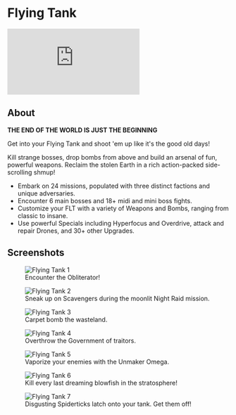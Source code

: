 <script setup>
import GameLinks from '$components/GameLinks.vue';
</script>

# Flying Tank

<iframe class="w-full aspect-video rounded-lg my-4"
  src="http://www.youtube.com/embed/xkf701ZpG50?controls=1&amp;autohide=1&amp;rel=0&amp;hd=1&amp;vq=hd720"
  frameborder="0" allowfullscreen=""></iframe>

<GameLinks showText name="Flying Tank" googlePlayURL='https://play.google.com/store/apps/details?id=net.hexage.flt'
  appStoreURL='https://apps.apple.com/us/app/flying-tank/id6474070216'
  steamURL='https://store.steampowered.com/app/2298950/Flying_Tank/' />

## About

**THE END OF THE WORLD IS JUST THE BEGINNING**

Get into your Flying Tank and shoot 'em up like it's the good old days!

Kill strange bosses, drop bombs from above and build an arsenal of fun, powerful weapons. Reclaim the stolen Earth in a
rich action-packed side-scrolling shmup!

- Embark on 24 missions, populated with three distinct factions and unique adversaries.
- Encounter 6 main bosses and 18+ midi and mini boss fights.
- Customize your FLT with a variety of Weapons and Bombs, ranging from classic to insane.
- Use powerful Specials including Hyperfocus and Overdrive, attack and repair Drones, and 30+ other Upgrades.

## Screenshots

<figure class="my-2">
  <picture>
    <source srcset="http://www.hexage.net/flt/s1.webp" type="image/webp">
    <img class="w-full rounded-lg" src="http://www.hexage.net/flt/s1.png" alt="Flying Tank 1">
  </picture>
  <figcaption class="w-full text-muted text-sm py-2">Encounter the Obliterator!</figcaption>
</figure>

<figure class="my-2">
  <picture>
    <source srcset="http://www.hexage.net/flt/s2.webp" type="image/webp">
    <img class="w-full rounded-lg" src="http://www.hexage.net/flt/s2.png" alt="Flying Tank 2">
  </picture>
  <figcaption class="w-full text-muted text-sm py-2">Sneak up on Scavengers during the moonlit Night Raid mission.
  </figcaption>
</figure>

<figure class="my-2">
  <picture>
    <source srcset="http://www.hexage.net/flt/s3.webp" type="image/webp">
    <img class="w-full rounded-lg" src="http://www.hexage.net/flt/s3.png" alt="Flying Tank 3">
  </picture>
  <figcaption class="w-full text-muted text-sm py-2">Carpet bomb the wasteland.</figcaption>
</figure>

<figure class="my-2">
  <picture>
    <source srcset="http://www.hexage.net/flt/s4.webp" type="image/webp">
    <img class="w-full rounded-lg" src="http://www.hexage.net/flt/s4.png" alt="Flying Tank 4">
  </picture>
  <figcaption class="w-full text-muted text-sm py-2">Overthrow the Government of traitors.</figcaption>
</figure>

<figure class="my-2">
  <picture>
    <source srcset="http://www.hexage.net/flt/s5.webp" type="image/webp">
    <img class="w-full rounded-lg" src="http://www.hexage.net/flt/s5.png" alt="Flying Tank 5">
  </picture>
  <figcaption class="w-full text-muted text-sm py-2">Vaporize your enemies with the Unmaker Omega.</figcaption>
</figure>

<figure class="my-2">
  <picture>
    <source srcset="http://www.hexage.net/flt/s6.webp" type="image/webp">
    <img class="w-full rounded-lg" src="http://www.hexage.net/flt/s6.png" alt="Flying Tank 6">
  </picture>
  <figcaption class="w-full text-muted text-sm py-2">Kill every last dreaming blowfish in the stratosphere!</figcaption>
</figure>

<figure class="my-2">
  <picture>
    <source srcset="http://www.hexage.net/flt/s7.webp" type="image/webp">
    <img class="w-full rounded-lg" src="http://www.hexage.net/flt/s7.png" alt="Flying Tank 7">
  </picture>
  <figcaption class="w-full text-muted text-sm py-2">Disgusting Spiderticks latch onto your tank. Get them off!</figcaption>
</figure>
